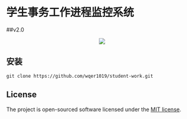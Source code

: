 # 学生事务工作进程监控系统
##v2.0
<p align="center">
  <img style="max-width:50%" src="https://github.com/wqer1019/student-work/blob/master/public/design_chart.png">
  <br>
</p>

## 安装

```shell
git clone https://github.com/wqer1019/student-work.git
```

## License

The project is open-sourced software licensed under the [MIT license](https://mit-license.org/).
